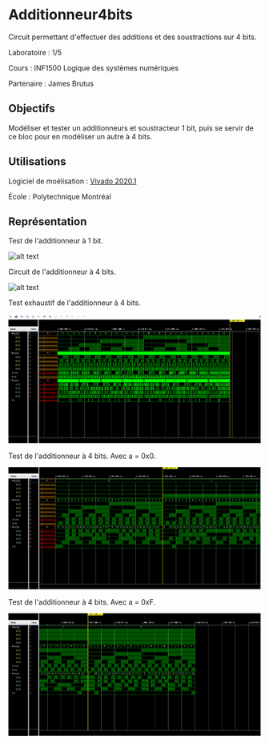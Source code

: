 # Additionneur4bits

Circuit permettant d'effectuer des additions et des soustractions sur 4 bits.

Laboratoire : 1/5

Cours : INF1500 Logique des systèmes numériques

Partenaire : James Brutus


## Objectifs

Modéliser et tester un additionneurs et soustracteur 1 bit, puis se servir de ce bloc pour en modéliser un autre à 4 bits.

## Utilisations

Logiciel de moélisation : [Vivado 2020.1](https://www.xilinx.com/support/download.html)

École : Polytechnique Montréal


## Représentation

Test de l'additionneur à 1 bit.

![alt text](https://github.com/TritzA/AdditionsSoustractions4bits/blob/master/images/tests1bit.png)

Circuit de l'additionneur à 4 bits.

![alt text](https://github.com/TritzA/AdditionsSoustractions4bits/blob/master/images/modele4bits.png)

Test exhaustif de l'additionneur à 4 bits.

![alt text](https://github.com/TritzA/Additionneur4bits/blob/master/images/exhaustif.png)

Test de l'additionneur à 4 bits. Avec a = 0x0.

![alt text](https://github.com/TritzA/Additionneur4bits/blob/master/images/a_vaut_zero.png)

Test de l'additionneur à 4 bits. Avec a = 0xF.

![alt text](https://github.com/TritzA/Additionneur4bits/blob/master/images/a_vaut_f.png)
